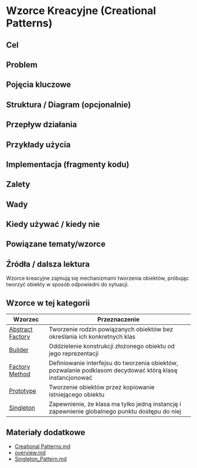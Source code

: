 # Wzorce Kreacyjne (Creational Patterns)

## Cel

## Problem

## Pojęcia kluczowe

## Struktura / Diagram (opcjonalnie)

## Przepływ działania

## Przykłady użycia

## Implementacja (fragmenty kodu)

## Zalety

## Wady

## Kiedy używać / kiedy nie

## Powiązane tematy/wzorce

## Źródła / dalsza lektura


Wzorce kreacyjne zajmują się mechanizmami tworzenia obiektów, próbując tworzyć obiekty w sposób odpowiedni do sytuacji.

## Wzorce w tej kategorii

| Wzorzec | Przeznaczenie |
|---------|---------------|
| [Abstract Factory](abstract-factory/) | Tworzenie rodzin powiązanych obiektów bez określania ich konkretnych klas |
| [Builder](builder/) | Oddzielenie konstrukcji złożonego obiektu od jego reprezentacji |
| [Factory Method](factory-method/) | Definiowanie interfejsu do tworzenia obiektów, pozwalanie podklasom decydować którą klasę instancjonować |
| [Prototype](prototype/) | Tworzenie obiektów przez kopiowanie istniejącego obiektu |
| [Singleton](singleton/) | Zapewnienie, że klasa ma tylko jedną instancję i zapewnienie globalnego punktu dostępu do niej |

## Materiały dodatkowe

- [Creational Patterns.md](../Creational%20Patterns.md)
- [overview.md](overview.md)
- [Singleton_Pattern.md](../Singleton_Pattern.md)

